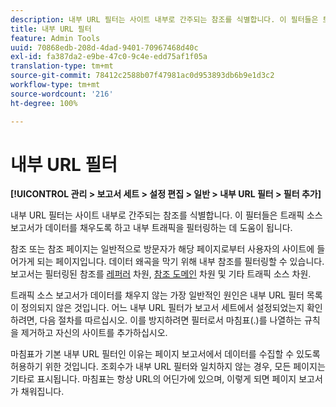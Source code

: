 ```yaml
---
description: 내부 URL 필터는 사이트 내부로 간주되는 참조를 식별합니다. 이 필터들은 트래픽 소스 보고서가 데이터를 채우도록 하고 내부 트래픽을 필터링하는 데 도움이 됩니다.
title: 내부 URL 필터
feature: Admin Tools
uuid: 70868edb-208d-4dad-9401-70967468d40c
exl-id: fa387da2-e9be-47c0-9c4e-edd75af1f05a
translation-type: tm+mt
source-git-commit: 78412c2588b07f47981ac0d953893db6b9e1d3c2
workflow-type: tm+mt
source-wordcount: '216'
ht-degree: 100%

---
```


# 내부 URL 필터

**[!UICONTROL 관리 > 보고서 세트 > 설정 편집 > 일반 > 내부 URL 필터 > 필터 추가]**

내부 URL 필터는 사이트 내부로 간주되는 참조를 식별합니다. 이 필터들은 트래픽 소스 보고서가 데이터를 채우도록 하고 내부 트래픽을 필터링하는 데 도움이 됩니다.

참조 또는 참조 페이지는 일반적으로 방문자가 해당 페이지로부터 사용자의 사이트에 들어가게 되는 페이지입니다. 데이터 왜곡을 막기 위해 내부 참조를 필터링할 수 있습니다. 보고서는 필터링된 참조를 [레퍼러](/help/components/dimensions/referrer.md) 차원, [참조 도메인](/help/components/dimensions/referring-domain.md) 차원 및 기타 트래픽 소스 차원.

트래픽 소스 보고서가 데이터를 채우지 않는 가장 일반적인 원인은 내부 URL 필터 목록이 정의되지 않은 것입니다. 어느 내부 URL 필터가 보고서 세트에서 설정되었는지 확인하려면, 다음 절차를 따르십시오. 이를 방지하려면 필터로서 마침표(.)를 나열하는 규칙을 제거하고 자신의 사이트를 추가하십시오.

마침표가 기본 내부 URL 필터인 이유는 페이지 보고서에서 데이터를 수집할 수 있도록 허용하기 위한 것입니다. 조회수가 내부 URL 필터와 일치하지 않는 경우, 모든 페이지는 기타로 표시됩니다. 마침표는 항상 URL의 어딘가에 있으며, 이렇게 되면 페이지 보고서가 채워집니다.
